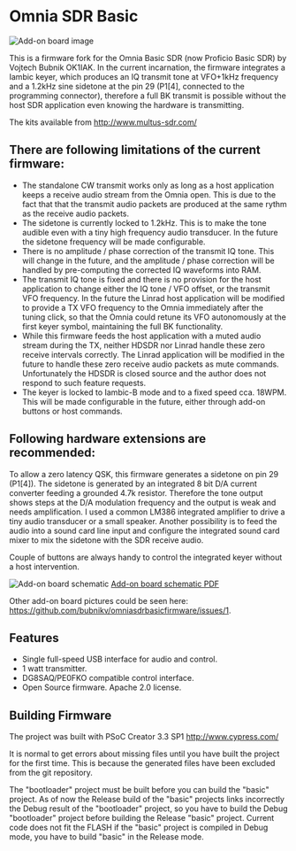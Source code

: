# Omnia SDR Basic

![Add-on board image](https://user-images.githubusercontent.com/5830947/27516361-b5740710-59b8-11e7-93f3-9995d8a913ac.jpg)

This is a firmware fork for the Omnia Basic SDR (now Proficio Basic SDR) by Vojtech Bubnik OK1IAK. In the current incarnation, the firmware integrates a Iambic keyer,
which produces an IQ transmit tone at VFO+1kHz frequency and a 1.2kHz sine sidetone at the pin 29 (P1[4], connected to the programming connector), therefore a full BK transmit is possible without the host SDR application even knowing the hardware is transmitting.

The kits available from http://www.multus-sdr.com/

## There are following limitations of the current firmware:

- The standalone CW transmit works only as long as a host application keeps a receive audio stream from the Omnia open. This is due to the fact that that the transmit audio packets are produced at the same rythm as the receive audio packets.
- The sidetone is currently locked to 1.2kHz. This is to make the tone audible even with a tiny high frequency audio transducer. In the future the sidetone frequency will be made configurable.
- There is no amplitude / phase correction of the transmit IQ tone. This will change in the future, and the amplitude / phase correction will be handled by pre-computing the corrected IQ waveforms into RAM.
- The transmit IQ tone is fixed and there is no provision for the host application to change either the IQ tone / VFO offset, or the transmit VFO frequency. In the future the Linrad host application will be modified to provide a TX VFO frequency to the Omnia immediately after the tuning click, so that the Omnia could retune its VFO autonomously at the first keyer symbol, maintaining the full BK functionality.
- While this firmware feeds the host application with a muted audio stream during the TX, neither HDSDR nor Linrad handle these zero receive intervals correctly. The Linrad application will be modified in the future to handle these zero receive audio packets as mute commands. Unfortunately the HDSDR is closed source and the author does not respond to such feature requests.
- The keyer is locked to Iambic-B mode and to a fixed speed cca. 18WPM. This will be made configurable in the future, either through add-on buttons or host commands.

## Following hardware extensions are recommended:

To allow a zero latency QSK, this firmware generates a sidetone on pin 29 (P1[4]). The sidetone is generated by an integrated 8 bit D/A current converter feeding a grounded 4.7k resistor. Therefore the tone output shows steps at the D/A modulation frequency and the output is weak and needs amplification. I used a common LM386 integrated amplifier to drive a tiny audio transducer or a small speaker. Another possibility is to feed the audio into a sound card line input and configure the integrated sound card mixer to mix the sidetone with the SDR receive audio.

Couple of buttons are always handy to control the integrated keyer without a host intervention. 

![Add-on board schematic](https://github.com/bubnikv/omniasdrbasicfirmware/blob/master/kicad/omnia-addon-schematic.png)
[Add-on board schematic PDF](https://github.com/bubnikv/omniasdrbasicfirmware/blob/master/kicad/omnia-addon.pdf "Open full detail schematic diagram")

Other add-on board pictures could be seen here: https://github.com/bubnikv/omniasdrbasicfirmware/issues/1.

## Features

 * Single full-speed USB interface for audio and control.
 * 1 watt transmitter.
 * DG8SAQ/PE0FKO compatible control interface.
 * Open Source firmware.  Apache 2.0 license.

## Building Firmware

The project was built with PSoC Creator 3.3 SP1 
http://www.cypress.com/

It is normal to get errors about missing files until you have built
the project for the first time.  This is because the generated files
have been excluded from the git repository. 

The "bootloader" project must be built before you can build the "basic" project.
As of now the Release build of the "basic" projects links incorrectly the Debug result of the "bootloader" project, so you have to build the Debug "bootloader" project before building the Release "basic" project. Current code does not fit the FLASH if the "basic" project is compiled in Debug mode, you have to build "basic" in the Release mode.
